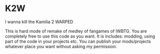 # K2W
I wanna kill the Kamilia 2 WARPED

This is hard mode of remake of medley of fangames of IWBTG.
You are completely free to use this code as you want. It is includes: modding, using part of the code in your projects etc. You can publish your mods/projects whatever place you want without asking my permission.
